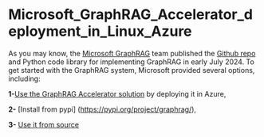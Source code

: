 # Microsoft_GraphRAG_Accelerator_deployment_in_Linux_Azure
As you may know, the [Microsoft GraphRAG](https://microsoft.github.io/graphrag/) team published the [Github repo](https://github.com/microsoft/graphrag) and Python code library for implementing GraphRAG in early July 2024. To get started with the GraphRAG system, Microsoft provided several options, including:

**1-**[Use the GraphRAG Accelerator solution](https://github.com/Azure-Samples/graphrag-accelerator) by deploying it in Azure,  

**2-** [Install from pypi] (https://pypi.org/project/graphrag/),

**3-** [Use it from source](https://microsoft.github.io/graphrag/posts/developing/)
